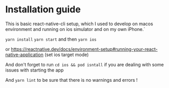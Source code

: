 # Installation guide
This is basic react-native-cli setup, which I used to develop on macos environment and running on ios simulator and on my own iPhone.`

`yarn install`
`yarn start` and then
`yarn ios`

or https://reactnative.dev/docs/environment-setup#running-your-react-native-application (set ios target mode)

And don't forget to run `cd ios && pod isntall` if you are dealing with some issues with starting the app

And `yarn lint` to be sure that there is no warnings and errors !
